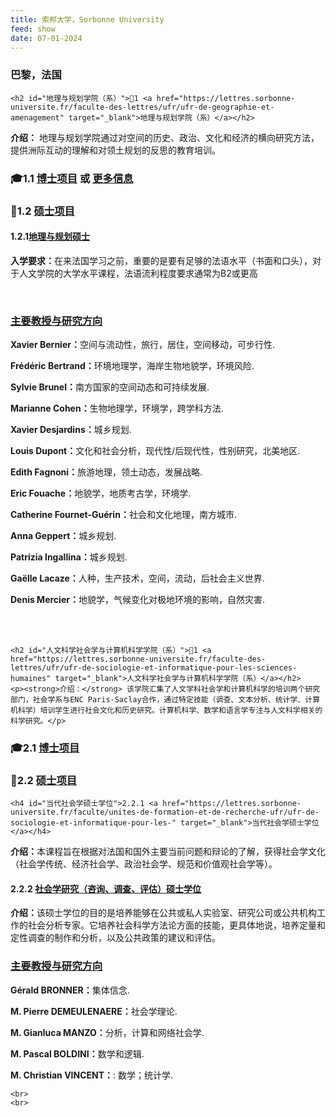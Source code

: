 ```yaml
---
title: 索邦大学，Sorbonne University
feed: show
date: 07-01-2024
---
```


<html lang="zh">
<head>
    <meta charset="UTF-8">
    <title>索邦大学，Sorbonne University </title>
<link rel="stylesheet" href="/assets/css/CSS.css">
</head>
<body>
<h3>巴黎，法国</h3>

    <h2 id="地理与规划学院（系）">🏫1 <a href="https://lettres.sorbonne-universite.fr/faculte-des-lettres/ufr/ufr-de-geographie-et-amenagement" target="_blank">地理与规划学院（系）</a></h2>
<p><strong>介绍：</strong> 地理与规划学院通过对空间的历史、政治、文化和经济的横向研究方法，提供洲际互动的理解和对领土规划的反思的教育培训。</p>

<h3 id="博士项目">🎓1.1 <a href=" https://lettres.sorbonne-universite.fr/recherche/doctorat/candidater-au-doctorat" target="_blank">博士项目</a> 或 <a href=" https://lettres.sorbonne-universite.fr/recherche/doctorat/candidater-au-doctorat" target="_blank">更多信息</a></h3>


<h3 id="硕士项目">📖1.2 <a href="https://lettres.sorbonne-universite.fr/faculte/unites-de-formation-et-de-recherche-ufr/ufr-de-geographie-et-amenagement/offre-de-formation" target="_blank">硕士项目</a></h3>

<h4 id="地理与规划硕士">1.2.1<a href=" https://lettres.sorbonne-universite.fr/faculte/unites-de-formation-et-de-recherche-ufr/ufr-de-geographie-et-amenagement/offre-de-formation" target="_blank">地理与规划硕士</a></h4>
<p><strong>入学要求：</strong>在来法国学习之前，重要的是要有足够的法语水平（书面和口头），对于人文学院的大学水平课程，法语流利程度要求通常为B2或更高</p>


<br>
<div class="project-box">

<h3 id="主要教授与研究方向"><a href="faculty链接" target="_blank">主要教授与研究方向</a></h3>

<p><strong> Xavier Bernier：</strong>空间与流动性，旅行，居住，空间移动，可步行性.</p>

<p><strong> Frédéric Bertrand：</strong>环境地理学，海岸生物地貌学，环境风险.</p>

<p><strong> Sylvie Brunel：</strong>南方国家的空间动态和可持续发展.</p>

<p><strong> Marianne Cohen：</strong>生物地理学，环境学，跨学科方法.</p>

<p><strong> Xavier Desjardins：</strong>城乡规划.</p>

<p><strong> Louis Dupont：</strong>文化和社会分析，现代性/后现代性，性别研究，北美地区.</p>

<p><strong> Edith Fagnoni：</strong>旅游地理，领土动态，发展战略.</p>

<p><strong> Eric Fouache：</strong>地貌学，地质考古学，环境学.</p>

<p><strong> Catherine Fournet-Guérin：</strong>社会和文化地理，南方城市.</p>

<p><strong> Anna Geppert：</strong>城乡规划.</p>

<p><strong> Patrizia Ingallina：</strong>城乡规划.</p>

<p><strong> Gaëlle Lacaze：</strong>人种，生产技术，空间，流动，后社会主义世界.</p>

<p><strong> Denis Mercier：</strong>地貌学，气候变化对极地环境的影响，自然灾害.</p>
    </div>
    <br>
    <br>




    <h2 id="人文科学社会学与计算机科学学院（系）">🏫1 <a href="https://lettres.sorbonne-universite.fr/faculte-des-lettres/ufr/ufr-de-sociologie-et-informatique-pour-les-sciences-humaines" target="_blank">人文科学社会学与计算机科学学院（系）</a></h2>
    <p><strong>介绍：</strong> 该学院汇集了人文学科社会学和计算机科学的培训两个研究部门，社会学系与ENC Paris-Saclay合作，通过特定技能（调查、文本分析、统计学、计算机科学）培训学生进行社会文化和历史研究。计算机科学、数学和语言学专注与人文科学相关的科学研究。</p>

<h3 id="博士项目">🎓2.1 <a href="https://www.sorbonne-universite.fr/ecoles-doctorales/sciences-de-la-nature-et-de-lhomme-ecologie-et-evolution" target="_blank">博士项目</a></h3>

<h3 id="硕士项目">📖2.2 <a href="” target="_blank"">硕士项目</a></h3>

    <h4 id="当代社会学硕士学位">2.2.1 <a href="https://lettres.sorbonne-universite.fr/faculte/unites-de-formation-et-de-recherche-ufr/ufr-de-sociologie-et-informatique-pour-les-" target="_blank">当代社会学硕士学位</a></h4>
<p><strong>介绍：</strong>本课程旨在根据对法国和国外主要当前问题和辩论的了解，获得社会学文化（社会学传统、经济社会学、政治社会学、规范和价值观社会学等）。</p>

<h4 id="社会学研究（咨询、调查、评估）硕士学位">2.2.2 <a href="https://lettres.sorbonne-universite.fr/faculte/unites-de-formation-et-de-recherche-ufr/ufr-de-sociologie-et-informatique-pour-les-" target="_blank">社会学研究（咨询、调查、评估）硕士学位</a></h4>
<p><strong>介绍：</strong>该硕士学位的目的是培养能够在公共或私人实验室、研究公司或公共机构工作的社会分析专家。它培养社会科学方法论方面的技能，更具体地说，培养定量和定性调查的制作和分析，以及公共政策的建议和评估。</p>

<div class="project-box">

<h3 id="主要教授与研究方向"><a href="faculty链接" target="_blank">主要教授与研究方向</a></h3>

<p><strong> Gérald BRONNER：</strong>集体信念.</p>
<p><strong> M. Pierre DEMEULENAERE：</strong>社会学理论.</p>
<p><strong> M. Gianluca MANZO：</strong>分析，计算和网络社会学.</p>
<p><strong> M. Pascal BOLDINI：</strong>数学和逻辑.</p>
<p><strong> M. Christian VINCENT：</strong>: 数学；统计学.</p>
    </div>

    <br>
    <br>





